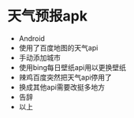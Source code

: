 # 天气预报apk
- Android
- 使用了百度地图的天气api
- 手动添加城市
- 使用bing每日壁纸api用以更换壁纸
- 辣鸡百度突然把天气api停用了
- 换成其他api需要改挺多地方
- 告辞
- 以上

